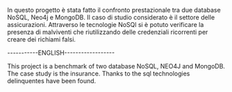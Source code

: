 In questo progetto è stata fatto il confronto prestazionale tra due database NoSQL, Neo4j e MongoDB. Il caso di studio considerato è il settore delle assicurazioni. 
Attraverso le tecnologie NoSQl si è potuto verificare la presenza di malviventi che riutilizzando delle credenziali ricorrenti per creare dei richiami falsi.

-----------ENGLISH------------------

This project is a benchmark of two database NoSQL, NEO4J and MongoDB. The case study is the insurance. Thanks to the sql technologies delinquentes have been found.
